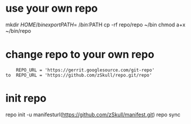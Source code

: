 # use your own repo
 mkdir $HOME/bin 
 export PATH=~/bin:$PATH 
 cp -rf repo/repo ~/bin
 chmod a+x ~/bin/repo

# change repo to your own repo
		REPO_URL = 'https://gerrit.googlesource.com/git-repo'
	to	REPO_URL = 'https://github.com/zSkull/repo.git/repo'	
# init repo
 repo init -u manifesturl(https://github.com/zSkull/manifest.git)
 repo sync


